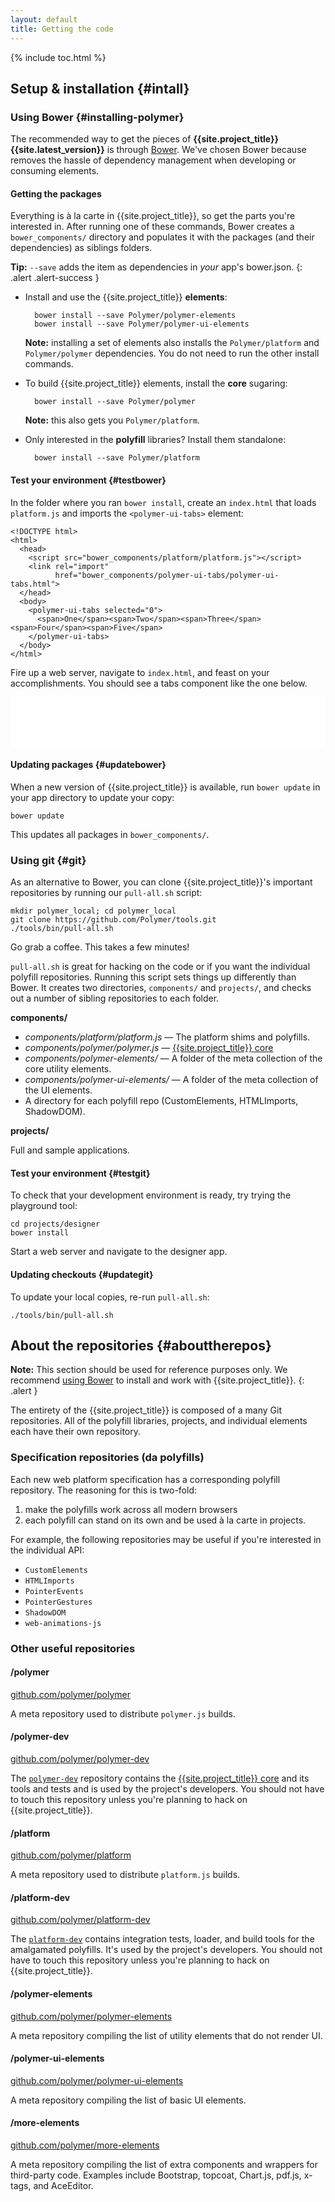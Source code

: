```yaml
---
layout: default
title: Getting the code
---
```


{% include toc.html %}

## Setup & installation {#intall}

### Using Bower {#installing-polymer}

The recommended way to get the pieces of **{{site.project_title}} {{site.latest_version}}** is through [Bower](http://bower.io/). We've chosen Bower because removes the hassle of dependency management when developing
or consuming elements.

#### Getting the packages

Everything is à la carte in {{site.project_title}}, so get the parts you're interested in.
After running one of these commands, Bower creates a `bower_components/` directory and populates it with the packages (and their dependencies) as siblings folders.

**Tip:** `--save` adds the item as dependencies in *your* app's bower.json.
{: .alert .alert-success }

- Install and use the {{site.project_title}} <i class="icon-puzzle-piece elements"></i> <b class="elements">elements</b>:

        bower install --save Polymer/polymer-elements
        bower install --save Polymer/polymer-ui-elements

    **Note:** installing a set of elements also installs the `Polymer/platform` and `Polymer/polymer` dependencies. You do not need to run the other install commands.

- To build {{site.project_title}} elements, install the <i class="icon-beaker core"></i> <b class="core">core</b> sugaring:

        bower install --save Polymer/polymer

    **Note:** this also gets you `Polymer/platform`.

- Only interested in the <i class="icon-cogs foundation"></i> <b class="foundation">polyfill</b> libraries? Install them standalone:

        bower install --save Polymer/platform

#### Test your environment {#testbower}

In the folder where you ran `bower install`, create an `index.html` that loads `platform.js`
and imports the `<polymer-ui-tabs>` element:

    <!DOCTYPE html>
    <html>
      <head>
        <script src="bower_components/platform/platform.js"></script>
        <link rel="import"
              href="bower_components/polymer-ui-tabs/polymer-ui-tabs.html">
      </head>
      <body>
        <polymer-ui-tabs selected="0">
          <span>One</span><span>Two</span><span>Three</span><span>Four</span><span>Five</span>
        </polymer-ui-tabs>
      </body>
    </html>

Fire up a web server, navigate to `index.html`, and feast on your accomplishments.
You should see a tabs component like the one below.

<iframe src="/components/polymer-ui-tabs/smoke.html" style="border:none;height:80px;width:100%;"></iframe>

#### Updating packages {#updatebower}

When a new version of {{site.project_title}} is available, run `bower update`
in your app directory to update your copy:

    bower update

This updates all packages in `bower_components/`.

### Using git {#git}

As an alternative to Bower, you can clone {{site.project_title}}'s important repositories
by running our `pull-all.sh` script:

    mkdir polymer_local; cd polymer_local
    git clone https://github.com/Polymer/tools.git
    ./tools/bin/pull-all.sh

<!-- <p class="centered"><a href="/tools/pull-all.sh" target="_blank" class="btn btn-success" alt="Download pull-all.sh" title="Download pull-all.sh"><i class="icon-white icon-download"></i> Download pull-all.sh</a></p>
 -->

Go grab a coffee. This takes a few minutes!

`pull-all.sh` is great for hacking on the code or if you want the individual polyfill repositories.
Running this script sets things up differently than Bower. It creates two directories, `components/` and `projects/`, and checks out a number of sibling repositories to each folder.

**components/**

- *components/platform/platform.js* — The platform shims and polyfills.
- *components/polymer/polymer.js* — [{{site.project_title}} core](polymer.html)
- *components/polymer-elements/* — A folder of the meta collection of the core utility elements.
- *components/polymer-ui-elements/* — A folder of the meta collection of the UI elements.
- A directory for each polyfill repo (CustomElements, HTMLImports, ShadowDOM).

**projects/**

Full and sample applications.

#### Test your environment {#testgit}

To check that your development environment is ready, try trying the playground tool:

    cd projects/designer
    bower install

Start a web server and navigate to the designer app.

#### Updating checkouts {#updategit}

To update your local copies, re-run `pull-all.sh`:

    ./tools/bin/pull-all.sh

## About the repositories {#abouttherepos}

**Note:** This section should be used for reference purposes only. We recommend
[using Bower](#bower) to install and work with {{site.project_title}}.
{: .alert }

The entirety of the {{site.project_title}} is composed of a many Git
repositories. All of the polyfill libraries, projects, and individual elements
each have their own repository.

### Specification repositories (da polyfills)

Each new web platform specification has a corresponding polyfill repository. The
reasoning for this is two-fold:

1. make the polyfills work across all modern browsers
2. each polyfill can stand on its own and be used à la carte in projects.

For example, the following repositories may be useful if you're interested in the individual API:

* `CustomElements`
* `HTMLImports`
* `PointerEvents`
* `PointerGestures`
* `ShadowDOM`
* `web-animations-js`

### Other useful repositories

#### /polymer

[github.com/polymer/polymer](https://github.com/polymer/polymer)

A meta repository used to distribute `polymer.js` builds.

#### /polymer-dev

[github.com/polymer/polymer-dev](https://github.com/polymer/polymer-dev)

The [`polymer-dev`](https://github.com/polymer/polymer-dev) repository contains the
[{{site.project_title}} core](polymer.html) and its tools and tests and is used
by the project's developers. You should not have to touch this repository unless
you're planning to hack on {{site.project_title}}.

#### /platform

[github.com/polymer/platform](https://github.com/polymer/platform)

A meta repository used to distribute `platform.js` builds.

#### /platform-dev

[github.com/polymer/platform-dev](https://github.com/polymer/platform-dev)

The [`platform-dev`](https://github.com/polymer/platform-dev) contains integration tests, loader, and build tools for the amalgamated polyfills. It's used by the project's developers. You should not have to touch this repository unless you're planning to hack on {{site.project_title}}.

#### /polymer-elements

[github.com/polymer/polymer-elements](https://github.com/polymer/polymer-elements)

A meta repository compiling the list of utility elements that do not render UI.

#### /polymer-ui-elements

[github.com/polymer/polymer-ui-elements](https://github.com/polymer/polymer-ui-elements)

A meta repository compiling the list of basic UI elements.

#### /more-elements

[github.com/polymer/more-elements](https://github.com/polymer/more-elements)

A meta repository compiling the list of extra components and wrappers for third-party code. 
Examples include Bootstrap, topcoat, Chart.js, pdf.js, x-tags, and AceEditor.

<!--
#### /toolkit-ui

[github.com/polymer/toolkit-ui](https://github.com/polymer/toolkit-ui)

The [`toolkit-ui`](https://github.com/polymer/toolkit-ui) repository contains examples of
the types of things you can do when writing a [{{site.project_title}} element](/polymer.html).

- **elements/** — `g-*` custom element definitions.
- **workbench/** — demos of the {{site.project_title}}-style elements found in `elements/`.


### /projects

[github.com/polymer/projects](https://github.com/polymer/projects)

The [`projects`](https://github.com/polymer/projects) repository contains
substantial larger apps/demos that we're tinkering with This includes apps like
pica and tools like Sandbox.
-->

